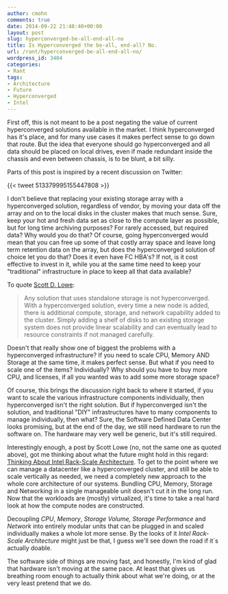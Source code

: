 ```yaml
---
author: cmohn
comments: true
date: 2014-09-22 21:48:40+00:00
layout: post
slug: hyperconverged-be-all-end-all-no
title: Is Hyperconverged the be-all, end-all? No.
url: /rant/hyperconverged-be-all-end-all-no/
wordpress_id: 3404
categories:
- Rant
tags:
- Architecture
- Future
- Hyperconverged
- Intel
---
```


First off, this is not meant to be a post negating the value of current hyperconverged solutions available in the market. I think hyperconverged has it's place, and for many use cases it makes perfect sense to go down that route. But the idea that everyone should go hyperconverged and all data should be placed on local drives, even if made redundant inside the chassis and even between chassis, is to be blunt, a bit silly.

Parts of this post is inspired by a recent discussion on Twitter:

<!--more-->

{{< tweet 513379995155447808 >}}


I don't believe that replacing your existing storage array with a hyperconverged solution, regardless of vendor, by moving your data off the array and on to the local disks in the cluster makes that much sense. Sure, keep your hot and fresh data set as close to the compute layer as possible, but for long time archiving purposes? For rarely accessed, but required data? Why would you do that? Of course, going hyperconverged would mean that you can free up some of that costly array space and leave long term retention data on the array, but does the hyperconverged solution of choice let you do that? Does it even have FC HBA's? If not, is it cost effective to invest in it, while you at the same time need to keep your "traditional" infrastructure in place to keep all that data available?

To quote [Scott D. Lowe](http://www.hyperconverged.org/dense-server-storage-hyperconverged/):



<blockquote>Any solution that uses standalone storage is not hyperconverged. With a hyperconverged solution, every time a new node is added, there is additional compute, storage, and network capability added to the cluster. Simply adding a shelf of disks to an existing storage system does not provide linear scalability and can eventually lead to resource constraints if not managed carefully.</blockquote>



Doesn't that really show one of biggest the problems with a hyperconverged infrastructure? If you need to scale CPU, Memory AND Storage at the same time, it makes perfect sense. But what if you need to scale one of the items? Individually? Why should you have to buy more CPU, and licenses, if all you wanted was to add some more storage space?

Of course, this brings the discussion right back to where it started, if you want to scale the various infrastructure components individually, then hyperconverged isn't the right solution. But if hyperconverged isn't the solution, and traditional "DIY" infrastructures have to many components to manage individually, then what? Sure, the Software Defined Data Center looks promising, but at the end of the day, we still need hardware to run the software on. The hardware may very well be generic, but it's still required.

Interestingly enough, a post by Scott Lowe (no, not the same one as quoted above), got me thinking about what the future might hold in this regard: [Thinking About Intel Rack-Scale Architecture](http://blog.scottlowe.org/2014/09/22/thinking-about-intel-rack-scale-architecture/). To get to the point where we can manage a datacenter like a hyperconverged cluster, and still be able to scale vertically as needed, we need a completely new approach to the whole core architecture of our systems. Bundling CPU, Memory, Storage and Networking in a single manageable unit doesn't cut it in the long run. Now that the workloads are (mostly) virtualized, it's time to take a real hard look at how the compute nodes are constructed.

Decoupling _CPU_, _Memory_, _Storage Volume, Storage Performance_ and _Network_ into entirely modular units that can be plugged in and scaled individually makes a whole lot more sense. By the looks of it _Intel Rack-Scale Architecture_ might just be that, I guess we'll see down the road if it´s actually doable.

The software side of things are moving fast, and honestly, I'm kind of glad that hardware isn't moving at the same pace. At least that gives us breathing room enough to actually think about what we're doing, or at the very least pretend that we do.
